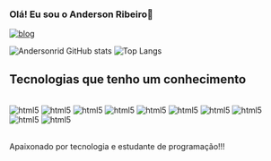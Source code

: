 ### Olá! Eu sou o Anderson Ribeiro👋
[![blog](https://img.shields.io/badge/LinkedIn-0077B5?style=for-the-badge&logo=linkedin&logoColor=white)](https://www.linkedin.com/in/anderson-ribeiro-dos-santos-803820122/)

![Andersonrid GitHub stats](https://github-readme-stats.vercel.app/api?username=Andersonrid&show_icons=true&theme=radical)
![Top Langs](https://github-readme-stats.vercel.app/api/top-langs/?username=Andersonrid&hide_progress=true)

## Tecnologias que tenho um conhecimento 

<div style="display: inline_block"><br/>
  <img aling="center" alt="html5" src"https://img.shields.io/badge/HTML5-E34F26?style=for-the-badge&logo=html5&logoColor=white" />
  <img aling="center" alt="html5" src"https://img.shields.io/badge/JavaScript-F7DF1E?style=for-the-badge&logo=javascript&logoColor=black" />
  <img aling="center" alt="html5" src"https://img.shields.io/badge/CSS3-1572B6?style=for-the-badge&logo=css3&logoColor=white" />
  <img aling="center" alt="html5" src"https://img.shields.io/badge/C%2B%2B-00599C?style=for-the-badge&logo=c%2B%2B&logoColor=white" />
  <img aling="center" alt="html5" src"https://img.shields.io/badge/Java-ED8B00?style=for-the-badge&logo=openjdk&logoColor=white	" />
  <img aling="center" alt="html5" src"https://img.shields.io/badge/PHP-777BB4?style=for-the-badge&logo=php&logoColor=white" />
  <img aling="center" alt="html5" src"https://img.shields.io/badge/Bootstrap-563D7C?style=for-the-badge&logo=bootstrap&logoColor=white" />
  <img aling="center" alt="html5" src"https://img.shields.io/badge/jQuery-0769AD?style=for-the-badge&logo=jquery&logoColor=white" />
  <img aling="center" alt="html5" src"https://img.shields.io/badge/Django-092E20?style=for-the-badge&logo=django&logoColor=white" />
  <img aling="center" alt="html5" src"https://img.shields.io/badge/MySQL-00000F?style=for-the-badge&logo=mysql&logoColor=white" />
  
</div><br/>

Apaixonado por tecnologia e estudante de programação!!!
<!--
**Andersonrid/Andersonrid** is a ✨ _special_ ✨ repository because its `README.md` (this file) appears on your GitHub profile.

Here are some ideas to get you started:

- 🔭 I’m currently working on ...
- 🌱 I’m currently learning ...
- 👯 I’m looking to collaborate on ...
- 🤔 I’m looking for help with ...
- 💬 Ask me about ...
- 📫 How to reach me: ...
- 😄 Pronouns: ...
- ⚡ Fun fact: ...
-->
